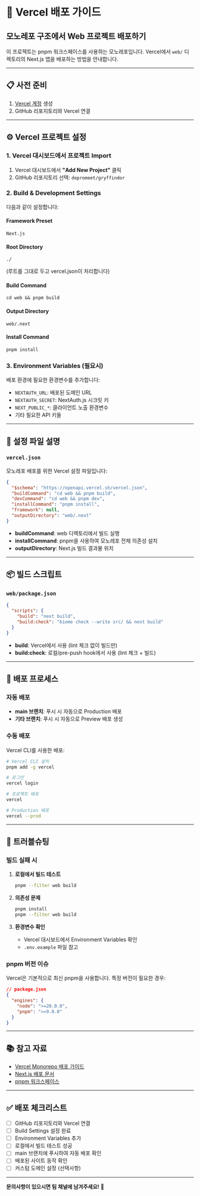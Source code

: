 # 🚀 Vercel 배포 가이드

## 모노레포 구조에서 Web 프로젝트 배포하기

이 프로젝트는 pnpm 워크스페이스를 사용하는 모노레포입니다. Vercel에서 `web/` 디렉토리의 Next.js 앱을 배포하는 방법을 안내합니다.

---

## 📋 사전 준비

1. [Vercel 계정](https://vercel.com) 생성
2. GitHub 리포지토리와 Vercel 연결

---

## ⚙️ Vercel 프로젝트 설정

### 1. Vercel 대시보드에서 프로젝트 Import

1. Vercel 대시보드에서 **"Add New Project"** 클릭
2. GitHub 리포지토리 선택: `depromeet/gryffindor`

### 2. Build & Development Settings

다음과 같이 설정합니다:

#### **Framework Preset**

```
Next.js
```

#### **Root Directory**

```
./
```

(루트를 그대로 두고 vercel.json이 처리합니다)

#### **Build Command**

```
cd web && pnpm build
```

#### **Output Directory**

```
web/.next
```

#### **Install Command**

```
pnpm install
```

### 3. Environment Variables (필요시)

배포 환경에 필요한 환경변수를 추가합니다:

- `NEXTAUTH_URL`: 배포된 도메인 URL
- `NEXTAUTH_SECRET`: NextAuth.js 시크릿 키
- `NEXT_PUBLIC_*`: 클라이언트 노출 환경변수
- 기타 필요한 API 키들

---

## 🔧 설정 파일 설명

### `vercel.json`

모노레포 배포를 위한 Vercel 설정 파일입니다:

```json
{
  "$schema": "https://openapi.vercel.sh/vercel.json",
  "buildCommand": "cd web && pnpm build",
  "devCommand": "cd web && pnpm dev",
  "installCommand": "pnpm install",
  "framework": null,
  "outputDirectory": "web/.next"
}
```

- **buildCommand**: web 디렉토리에서 빌드 실행
- **installCommand**: pnpm을 사용하여 모노레포 전체 의존성 설치
- **outputDirectory**: Next.js 빌드 결과물 위치

---

## 📦 빌드 스크립트

### `web/package.json`

```json
{
  "scripts": {
    "build": "next build",
    "build:check": "biome check --write src/ && next build"
  }
}
```

- **build**: Vercel에서 사용 (lint 체크 없이 빌드만)
- **build:check**: 로컬/pre-push hook에서 사용 (lint 체크 + 빌드)

---

## 🔄 배포 프로세스

### 자동 배포

- **main 브랜치**: 푸시 시 자동으로 Production 배포
- **기타 브랜치**: 푸시 시 자동으로 Preview 배포 생성

### 수동 배포

Vercel CLI를 사용한 배포:

```bash
# Vercel CLI 설치
pnpm add -g vercel

# 로그인
vercel login

# 프로젝트 배포
vercel

# Production 배포
vercel --prod
```

---

## 🐛 트러블슈팅

### 빌드 실패 시

1. **로컬에서 빌드 테스트**

   ```bash
   pnpm --filter web build
   ```

2. **의존성 문제**

   ```bash
   pnpm install
   pnpm --filter web build
   ```

3. **환경변수 확인**
   - Vercel 대시보드에서 Environment Variables 확인
   - `.env.example` 파일 참고

### pnpm 버전 이슈

Vercel은 기본적으로 최신 pnpm을 사용합니다. 특정 버전이 필요한 경우:

```json
// package.json
{
  "engines": {
    "node": ">=20.0.0",
    "pnpm": ">=9.0.0"
  }
}
```

---

## 📚 참고 자료

- [Vercel Monorepo 배포 가이드](https://vercel.com/docs/monorepos)
- [Next.js 배포 문서](https://nextjs.org/docs/deployment)
- [pnpm 워크스페이스](https://pnpm.io/workspaces)

---

## ✅ 배포 체크리스트

- [ ] GitHub 리포지토리와 Vercel 연결
- [ ] Build Settings 설정 완료
- [ ] Environment Variables 추가
- [ ] 로컬에서 빌드 테스트 성공
- [ ] main 브랜치에 푸시하여 자동 배포 확인
- [ ] 배포된 사이트 동작 확인
- [ ] 커스텀 도메인 설정 (선택사항)

---

**문의사항이 있으시면 팀 채널에 남겨주세요!** 🙌


